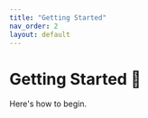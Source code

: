 ```yaml
---
title: "Getting Started"
nav_order: 2
layout: default
---
```

# Getting Started 🚀
Here's how to begin.
